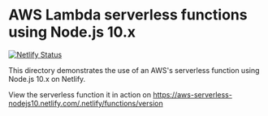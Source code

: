 # AWS Lambda serverless functions using Node.js 10.x
 
[![Netlify Status](https://api.netlify.com/api/v1/badges/24459f40-ead2-4508-a77e-6079dfac6b43/deploy-status)](https://app.netlify.com/sites/aws-serverless-nodejs10/deploys)

This directory demonstrates the use of an AWS's serverless function using Node.js 10.x on Netlify.

View the serverless function it in action on https://aws-serverless-nodejs10.netlify.com/.netlify/functions/version
